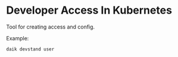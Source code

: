 # Developer Access In Kubernetes

Tool for creating access and config.

Example:
```
daik devstand user
```
